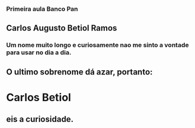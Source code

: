 ### Primeira aula Banco Pan

## Carlos Augusto Betiol Ramos

### Um nome muito longo e curiosamente nao me sinto a vontade para usar no dia a dia.

## O ultimo sobrenome dá azar, portanto:

# Carlos Betiol

## eis a curiosidade.

